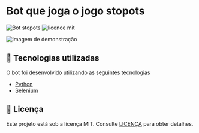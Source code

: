 # Bot que joga o jogo stopots

![Bot stopots](https://img.shields.io/badge/stopots-bot-blue)
![licence mit](https://img.shields.io/badge/license-MIT-yellowgreen)

![Imagem de demonstração](https://user-images.githubusercontent.com/48372094/93411114-c6968400-f870-11ea-9af2-f8a08221b434.jpg)

## 🚀 Tecnologias utilizadas

O bot foi desenvolvido utilizando as seguintes tecnologias

- [Python](https://www.python.org/)
- [Selenium](https://selenium-python.readthedocs.io/)


## 📝 Licença

Este projeto está sob a licença MIT. Consulte [LICENÇA](https://github.com/leosantosx/bot-stopots/blob/master/LICENSE) para obter detalhes.

